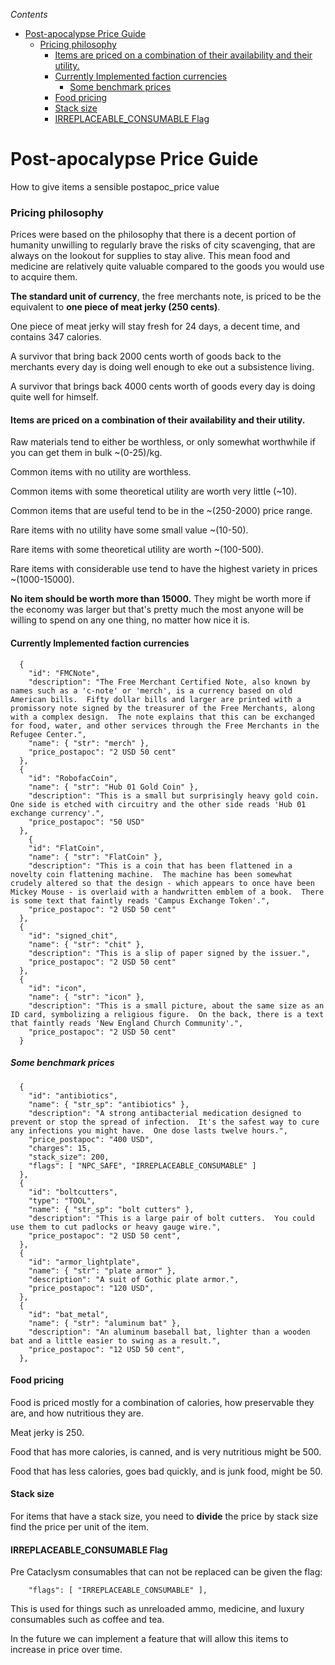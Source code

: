 <!-- START doctoc generated TOC please keep comment here to allow auto update -->
<!-- DON'T EDIT THIS SECTION, INSTEAD RE-RUN doctoc TO UPDATE -->
*Contents*

- [Post-apocalypse Price Guide](#post-apocalypse-price-guide)
    - [Pricing philosophy](#pricing-philosophy)
      - [Items are priced on a combination of their availability and their utility.](#items-are-priced-on-a-combination-of-their-availability-and-their-utility)
      - [Currently Implemented faction currencies](#currently-implemented-faction-currencies)
        - [Some benchmark prices](#some-benchmark-prices)
      - [Food pricing](#food-pricing)
      - [Stack size](#stack-size)
      - [IRREPLACEABLE_CONSUMABLE Flag](#irreplaceable_consumable-flag)

<!-- END doctoc generated TOC please keep comment here to allow auto update -->

# Post-apocalypse Price Guide
How to give items a sensible postapoc_price value

### Pricing philosophy
Prices were based on the philosophy that there is a decent portion of humanity unwilling to regularly
brave the risks of city scavenging, that are always on the lookout for supplies to stay alive.
This mean food and medicine are relatively quite valuable compared to the goods you would use to acquire them.

**The standard unit of currency**, the free merchants note, is priced to be the equivalent to
**one piece of meat jerky (250 cents)**.

One piece of meat jerky will stay fresh for 24 days, a decent time, and contains 347 calories.

A survivor that bring back 2000 cents worth of goods back to the merchants every day is
doing well enough to eke out a subsistence living.

A survivor that brings back 4000 cents worth of goods every day is doing quite well for himself.

#### Items are priced on a combination of their availability and their utility.

Raw materials tend to either be worthless, or only somewhat worthwhile if you can get them in bulk ~(0-25)/kg.

Common items with no utility are worthless.

Common items with some theoretical utility are worth very little (~10).

Common items that are useful tend to be in the ~(250-2000) price range.

Rare items with no utility have some small value ~(10-50).

Rare items with some theoretical utility are worth ~(100-500).

Rare items with considerable use tend to have the highest variety in prices ~(1000-15000).

**No item should be worth more than 15000.** They might be worth more if the economy was larger but that's
pretty much the most anyone will be willing to spend on any one thing, no matter how nice it is.

#### Currently Implemented faction currencies

```jsonc
  {
    "id": "FMCNote",
    "description": "The Free Merchant Certified Note, also known by names such as a 'c-note' or 'merch', is a currency based on old American bills.  Fifty dollar bills and larger are printed with a promissory note signed by the treasurer of the Free Merchants, along with a complex design.  The note explains that this can be exchanged for food, water, and other services through the Free Merchants in the Refugee Center.",
    "name": { "str": "merch" }, 
    "price_postapoc": "2 USD 50 cent"
  },
  {
    "id": "RobofacCoin",
    "name": { "str": "Hub 01 Gold Coin" },
    "description": "This is a small but surprisingly heavy gold coin.  One side is etched with circuitry and the other side reads 'Hub 01 exchange currency'.",
    "price_postapoc": "50 USD"
  },
	{
    "id": "FlatCoin",
    "name": { "str": "FlatCoin" },
    "description": "This is a coin that has been flattened in a novelty coin flattening machine.  The machine has been somewhat crudely altered so that the design - which appears to once have been Mickey Mouse - is overlaid with a handwritten emblem of a book.  There is some text that faintly reads 'Campus Exchange Token'.",
    "price_postapoc": "2 USD 50 cent"
  },
  {
    "id": "signed_chit",
    "name": { "str": "chit" },
    "description": "This is a slip of paper signed by the issuer.",
    "price_postapoc": "2 USD 50 cent"
  },
  {
    "id": "icon",
    "name": { "str": "icon" },
    "description": "This is a small picture, about the same size as an ID card, symbolizing a religious figure.  On the back, there is a text that faintly reads 'New England Church Community'.",
    "price_postapoc": "2 USD 50 cent"
  }
```
	
##### Some benchmark prices

```jsonc
  {
    "id": "antibiotics",
    "name": { "str_sp": "antibiotics" },
    "description": "A strong antibacterial medication designed to prevent or stop the spread of infection.  It's the safest way to cure any infections you might have.  One dose lasts twelve hours.",
    "price_postapoc": "400 USD",
    "charges": 15,
    "stack_size": 200,
    "flags": [ "NPC_SAFE", "IRREPLACEABLE_CONSUMABLE" ]
  },
  {
    "id": "boltcutters",
    "type": "TOOL",
    "name": { "str_sp": "bolt cutters" },
    "description": "This is a large pair of bolt cutters.  You could use them to cut padlocks or heavy gauge wire.",
    "price_postapoc": "2 USD 50 cent",
  },
  {
    "id": "armor_lightplate",
    "name": { "str": "plate armor" },
    "description": "A suit of Gothic plate armor.",
    "price_postapoc": "120 USD",
  },
  {
    "id": "bat_metal",
    "name": { "str": "aluminum bat" },
    "description": "An aluminum baseball bat, lighter than a wooden bat and a little easier to swing as a result.",
    "price_postapoc": "12 USD 50 cent",
  },
```

#### Food pricing
Food is priced mostly for a combination of calories, how preservable they are, and how nutritious they are.

Meat jerky is 250.

Food that has more calories, is canned, and is very nutritious might be 500.

Food that has less calories, goes bad quickly, and is junk food, might be 50.

#### Stack size
For items that have a stack size, you need to **divide** the price by stack size find the price per unit of the item.

#### IRREPLACEABLE_CONSUMABLE Flag
Pre Cataclysm consumables that can not be replaced can be given the flag:
```jsonc
    "flags": [ "IRREPLACEABLE_CONSUMABLE" ],
```

This is used for things such as unreloaded ammo, medicine, and luxury consumables such as coffee and tea.

In the future we can implement a feature that will allow this items to increase in price over time.
